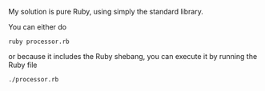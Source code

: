 My solution is pure Ruby, using simply the standard library.

You can either do

```
ruby processor.rb
```

or because it includes the Ruby shebang, you can execute it by running the Ruby file

```
./processor.rb
```
